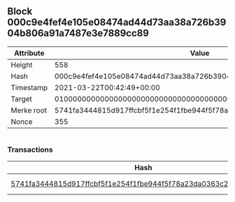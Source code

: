 ## Block 000c9e4fef4e105e08474ad44d73aa38a726b3904b806a91a7487e3e7889cc89

Attribute | Value
--- | ---
Height | 558
Hash | 000c9e4fef4e105e08474ad44d73aa38a726b3904b806a91a7487e3e7889cc89
Timestamp | 2021-03-22T00:42:49+00:00
Target | 0100000000000000000000000000000000000000000000000000000000000000
Merke root | 5741fa3444815d917ffcbf5f1e254f1fbe944f5f78a23da0363c2e882aad5e02
Nonce | 355

```

```

### Transactions

Hash | Amount
--- | ---
[5741fa3444815d917ffcbf5f1e254f1fbe944f5f78a23da0363c2e882aad5e02](5741fa3444815d917ffcbf5f1e254f1fbe944f5f78a23da0363c2e882aad5e02.md) | 10.00000000 SKEPTI 
